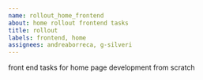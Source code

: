 ```yaml
---
name: rollout_home_frontend
about: home rollout frontend tasks
title: rollout
labels: frontend, home
assignees: andreaborreca, g-silveri
---
```


front end tasks for home page development from scratch
